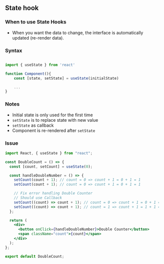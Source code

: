 ## State hook

### When to use State Hooks

- When you want the data to change, the interface is automatically updated (re-render data).

### Syntax

```jsx

import { useState } from 'react'

function Component(){
    const [state, setState] = useState(initialState)

    ...
}

```

### Notes

- Initial state is only used for the first time
- `setState` is to replace state with new value
- `setState` as callback
- Component is re-rendered after `setState`

### Issue

```jsx
import React, { useState } from "react";

const DoubleCount = () => {
  const [count, setCount] = useState(0);

  const handleDoubleNumber = () => {
    setCount(count + 1); // count = 0 => count + 1 = 0 + 1 = 1
    setCount(count + 1); // count = 0 => count + 1 = 0 + 1 = 1

    // Fix error handling Double Counter
    // Should use Callback
    setCount((count) => count + 1); // count = 0 => count + 1 = 0 + 1 = 1
    setCount((count) => count + 1); // count = 1 => count + 1 = 1 + 1 = 2
  };

  return (
    <div>
      <button onClick={handleDoubleNumber}>Double Counter</button>
      <span className="count">{count}</span>
    </div>
  );
};

export default DoubleCount;
```
